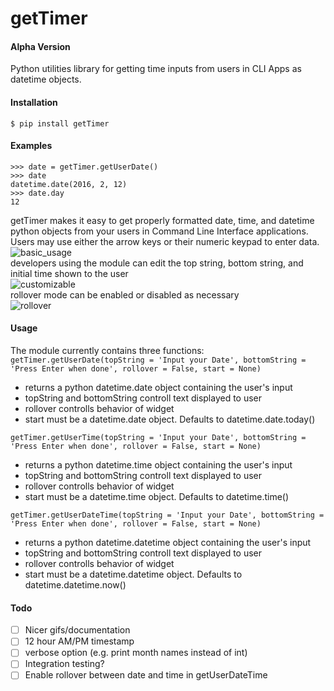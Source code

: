 # getTimer
#### Alpha Version
Python utilities library for getting time inputs from users in CLI Apps as datetime objects.

#### Installation
```
$ pip install getTimer
```
#### Examples
```
>>> date = getTimer.getUserDate()
>>> date 
datetime.date(2016, 2, 12)
>>> date.day
12
```   
getTimer makes it easy to get properly formatted date, time, and datetime python objects from your users in Command Line Interface applications. Users may use either the arrow keys or their numeric keypad to enter data.  
![basic_usage](https://raw.githubusercontent.com/maxwellgerber/getTimer/master/gifs/basic_usage.gif)    
developers using the module can edit the top string, bottom string, and initial time shown to the user   
![customizable](https://raw.githubusercontent.com/maxwellgerber/getTimer/master/gifs/customizable.gif)  
rollover mode can be enabled or disabled as necessary   
![rollover](https://raw.githubusercontent.com/maxwellgerber/getTimer/master/gifs/rollover.gif)  
#### Usage
The module currently contains three functions:  
`getTimer.getUserDate(topString = 'Input your Date', bottomString = 'Press Enter when done', rollover = False, start = None)`  
  * returns a python datetime.date object containing the user's input  
  * topString and bottomString controll text displayed to user  
  * rollover controlls behavior of widget
  * start must be a datetime.date object. Defaults to datetime.date.today()  
 
`getTimer.getUserTime(topString = 'Input your Date', bottomString = 'Press Enter when done', rollover = False, start = None)`   
  * returns a python datetime.time object containing the user's input  
  * topString and bottomString controll text displayed to user  
  * rollover controlls behavior of widget
  * start must be a datetime.time object. Defaults to datetime.time()  
 
`getTimer.getUserDateTime(topString = 'Input your Date', bottomString = 'Press Enter when done', rollover = False, start = None)`   
  * returns a python datetime.datetime object containing the user's input  
  * topString and bottomString controll text displayed to user  
  * rollover controlls behavior of widget
  * start must be a datetime.datetime object. Defaults to datetime.datetime.now()   
 
#### Todo
- [ ] Nicer gifs/documentation
- [ ] 12 hour AM/PM timestamp
- [ ] verbose option (e.g. print month names instead of int)
- [ ] Integration testing?
- [ ] Enable rollover between date and time in getUserDateTime

